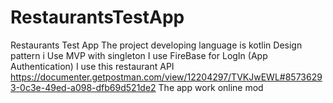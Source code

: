 # RestaurantsTestApp
Restaurants Test App
The project developing language is kotlin
Design pattern i Use MVP with singleton 
I use FireBase for LogIn (App Authentication)
I use this restaurant API
  https://documenter.getpostman.com/view/12204297/TVKJwEWL#85736293-0c3e-49ed-a098-dfb69d521de2
 The app work online mod 
